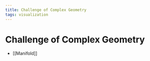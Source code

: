 ```yaml
---
title: Challenge of Complex Geometry
tags: visualization
---
```


# Challenge of Complex Geometry
- [[Manifold]]























































































